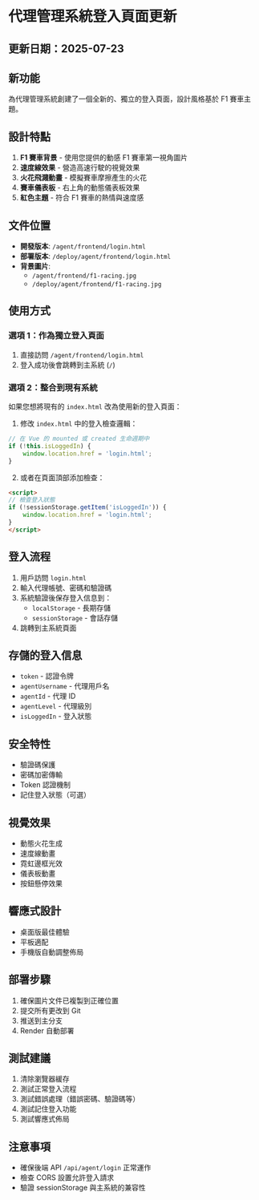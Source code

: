 # 代理管理系統登入頁面更新

## 更新日期：2025-07-23

## 新功能
為代理管理系統創建了一個全新的、獨立的登入頁面，設計風格基於 F1 賽車主題。

## 設計特點
1. **F1 賽車背景** - 使用您提供的動感 F1 賽車第一視角圖片
2. **速度線效果** - 營造高速行駛的視覺效果
3. **火花飛濺動畫** - 模擬賽車摩擦產生的火花
4. **賽車儀表板** - 右上角的動態儀表板效果
5. **紅色主題** - 符合 F1 賽車的熱情與速度感

## 文件位置
- **開發版本**: `/agent/frontend/login.html`
- **部署版本**: `/deploy/agent/frontend/login.html`
- **背景圖片**: 
  - `/agent/frontend/f1-racing.jpg`
  - `/deploy/agent/frontend/f1-racing.jpg`

## 使用方式

### 選項 1：作為獨立登入頁面
1. 直接訪問 `/agent/frontend/login.html`
2. 登入成功後會跳轉到主系統 (`/`)

### 選項 2：整合到現有系統
如果您想將現有的 `index.html` 改為使用新的登入頁面：

1. 修改 `index.html` 中的登入檢查邏輯：
```javascript
// 在 Vue 的 mounted 或 created 生命週期中
if (!this.isLoggedIn) {
    window.location.href = 'login.html';
}
```

2. 或者在頁面頂部添加檢查：
```html
<script>
// 檢查登入狀態
if (!sessionStorage.getItem('isLoggedIn')) {
    window.location.href = 'login.html';
}
</script>
```

## 登入流程
1. 用戶訪問 `login.html`
2. 輸入代理帳號、密碼和驗證碼
3. 系統驗證後保存登入信息到：
   - `localStorage` - 長期存儲
   - `sessionStorage` - 會話存儲
4. 跳轉到主系統頁面

## 存儲的登入信息
- `token` - 認證令牌
- `agentUsername` - 代理用戶名
- `agentId` - 代理 ID
- `agentLevel` - 代理級別
- `isLoggedIn` - 登入狀態

## 安全特性
- 驗證碼保護
- 密碼加密傳輸
- Token 認證機制
- 記住登入狀態（可選）

## 視覺效果
- 動態火花生成
- 速度線動畫
- 霓虹邊框光效
- 儀表板動畫
- 按鈕懸停效果

## 響應式設計
- 桌面版最佳體驗
- 平板適配
- 手機版自動調整佈局

## 部署步驟
1. 確保圖片文件已複製到正確位置
2. 提交所有更改到 Git
3. 推送到主分支
4. Render 自動部署

## 測試建議
1. 清除瀏覽器緩存
2. 測試正常登入流程
3. 測試錯誤處理（錯誤密碼、驗證碼等）
4. 測試記住登入功能
5. 測試響應式佈局

## 注意事項
- 確保後端 API `/api/agent/login` 正常運作
- 檢查 CORS 設置允許登入請求
- 驗證 sessionStorage 與主系統的兼容性